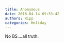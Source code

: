 ```yaml
---
title: Anonymous
date: 2018-04-14 09:53:42
authors: Ripp
categories: Holiday
---
```


 No BS....all truth.